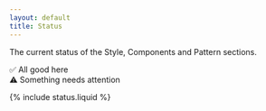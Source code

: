 ```yaml
---
layout: default
title: Status
---
```


The current status of the Style, Components and Pattern sections.

✅ All good here  
⚠️ Something needs attention

{% include status.liquid %}

